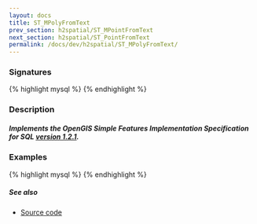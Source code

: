 ```yaml
---
layout: docs
title: ST_MPolyFromText
prev_section: h2spatial/ST_MPointFromText
next_section: h2spatial/ST_PointFromText
permalink: /docs/dev/h2spatial/ST_MPolyFromText/
---
```


### Signatures

{% highlight mysql %}
{% endhighlight %}

### Description



<div class="note info">
  <h5>Implements the OpenGIS Simple Features Implementation Specification for
  SQL <a href="http://www.opengeospatial.org/standards/sfs">version
  1.2.1</a>.</h5>
</div>

### Examples

{% highlight mysql %}
{% endhighlight %}

##### See also

* [Source code](https://github.com/irstv/H2GIS/blob/master/h2spatial/src/main/java/org/h2gis/h2spatial/internal/function/spatial/convert/ST_MPolyFromText.java)
